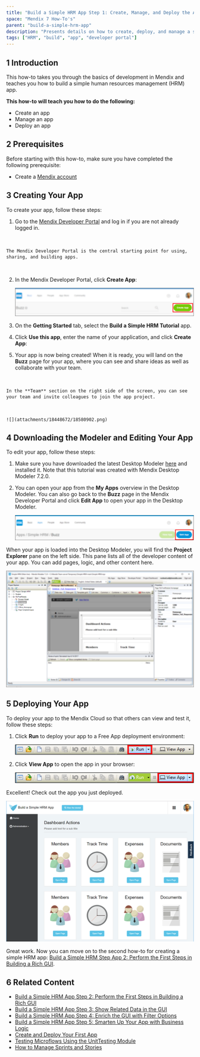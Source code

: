 ```yaml
---
title: "Build a Simple HRM App Step 1: Create, Manage, and Deploy the App"
space: "Mendix 7 How-To's"
parent: "build-a-simple-hrm-app"
description: "Presents details on how to create, deploy, and manage a simple HRM app."
tags: ["HRM", "build", "app", "developer portal"]
---
```


## 1 Introduction

This how-to takes you through the basics of development in Mendix and teaches you how to build a simple human resources management (HRM) app.

**This how-to will teach you how to do the following:**

* Create an app
* Manage an app
* Deploy an app

## 2 Prerequisites

Before starting with this how-to, make sure you have completed the following prerequisite:

* Create a [Mendix account](https://www.mendix.com/try-now/?utm_source=documentation&utm_medium=community&utm_campaign=signup)

## 3 Creating Your App

To create your app, follow these steps:

1. Go to the [Mendix Developer Portal](http://home.mendix.com) and log in if you are not already logged in.<br />

    <div class="alert alert-info">

    The Mendix Developer Portal is the central starting point for using, sharing, and building apps.

    </div>

2. In the Mendix Developer Portal, click **Create App**:

    ![](attachments/18448672/18580906.png) 

3. On the **Getting Started** tab, select the **Build a Simple HRM Tutorial** app. 

4. Click **Use this app**, enter the name of your application, and click **Create App**:

5. Your app is now being created! When it is ready, you will land on the **Buzz** page for your app, where you can see and share ideas as well as collaborate with your team.<br />

    <div class="alert alert-info">

    In the **Team** section on the right side of the screen, you can see your team and invite colleagues to join the app project.

    </div>

    ![](attachments/18448672/18580902.png)

## 4 Downloading the Modeler and Editing Your App

To edit your app, follow these steps:

1. Make sure you have downloaded the latest Desktop Modeler [here](https://appstore.home.mendix.com/link/modelers/) and installed it. Note that this tutorial was created with Mendix Desktop Modeler 7.2.0.
2. You can open your app from the **My Apps** overview in the Desktop Modeler. You can also go back to the **Buzz** page in the Mendix Developer Portal and click **Edit App** to open your app in the Desktop Modeler.

    ![](attachments/18448672/18580895.png) 

When your app is loaded into the Desktop Modeler, you will find the **Project Explorer** pane on the left side. This pane lists all of the developer content of your app. You can add pages, logic, and other content here.

![](attachments/18448672/18580892.png)

## 5 Deploying Your App

To deploy your app to the Mendix Cloud so that others can view and test it, follow these steps:

1. Click **Run** to deploy your app to a Free App deployment environment:

    ![](attachments/18448672/18580884.png)

2. Click **View App** to open the app in your browser:

    ![](attachments/18448672/18580885.png)

Excellent! Check out the app you just deployed.

![](attachments/18448672/18580886.png)

Great work. Now you can move on to the second how-to for creating a simple HRM app: [Build a Simple HRM Step App 2: Perform the First Steps in Building a Rich GUI](build-a-simple-hrm-app-2-first-steps-in-building-a-rich-gui).

## 6 Related Content

* [Build a Simple HRM App Step 2: Perform the First Steps in Building a Rich GUI](build-a-simple-hrm-app-2-first-steps-in-building-a-rich-gui)
* [Build a Simple HRM App Step 3: Show Related Data in the GUI](build-a-simple-hrm-app-3-show-related-data-in-the-gui)
* [Build a Simple HRM App Step 4: Enrich the GUI with Filter Options](build-a-simple-hrm-app-4-enrich-the-gui-with-filter-options)
* [Build a Simple HRM App Step 5: Smarten Up Your App with Business Logic](build-a-simple-hrm-app-5-smarten-up-your-app-with-business-logic)
* [Create and Deploy Your First App](../getting-started/create-and-deploy-your-first-app)
* [Testing Microflows Using the UnitTesting Module](../testing/testing-microflows-using-the-unittesting-module)
* [How to Manage Sprints and Stories](/developerportal/howto/managing-your-application-requirements-with-mendix)
